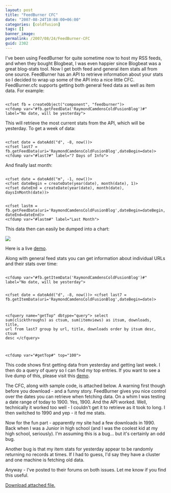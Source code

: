 ```yaml
---
layout: post
title: "FeedBurner CFC"
date: "2007-08-24T10:08:00+06:00"
categories: [coldfusion]
tags: []
banner_image: 
permalink: /2007/08/24/FeedBurner-CFC
guid: 2302
---
```


I've been using FeedBurner for quite sometime now to host my RSS feeds, and when they bought Blogbeat, I was even happier since Blogbeat was a great blog-stats tool. Now I get both feed and general item stats all from one source. FeedBurner has an API to retrieve information about your stats so I decided to wrap up some of the API into a nice little CFC. FeedBurner.cfc supports getting both general feed data as well as item data. For example:

<code>
&lt;cfset fb = createObject("component", "feedburner")&gt;
&lt;cfdump var="#fb.getFeedData('RaymondCamdensColdFusionBlog')#" label="No date, will be yesterday"&gt;
</code>

This will retrieve the most current stats from the API, which will be yesterday. To get a week of data:

<code>
&lt;cfset date = dateAdd("d", -8, now())&gt;
&lt;cfset last7 = fb.getFeedData(uri='RaymondCamdensColdFusionBlog',dateBegin=date)&gt; 
&lt;cfdump var="#last7#" label="7 Days of Info"&gt;
</code>

And finally last month:

<code>
&lt;cfset date = dateAdd("m", -1, now())&gt;
&lt;cfset dateBegin = createDate(year(date), month(date), 1)&gt;
&lt;cfset dateEnd = createDate(year(date), month(date), daysInMonth(date))&gt;

&lt;cfset lastm = fb.getFeedData(uri='RaymondCamdensColdFusionBlog',dateBegin=dateBegin,dateEnd=dateEnd)&gt; 
&lt;cfdump var="#lastm#" label="Last Month"&gt;
</code>

This data then can easily be dumped into a chart:

<img src="https://static.raymondcamden.com/images/fbstats.png">

Here is a live <a href="http://www.coldfusionjedi.com/demos/fbdemo/test.cfm">demo</a>.

Along with general feed stats you can get information about individual URLs and their stats over time:

<code>
&lt;cfdump var="#fb.getItemData('RaymondCamdensColdFusionBlog')#" label="No date, will be yesterday"&gt;

&lt;cfset date = dateAdd("d", -8, now())&gt;
&lt;cfset last7 = fb.getItemData(uri='RaymondCamdensColdFusionBlog',dateBegin=date)&gt; 

&lt;cfquery name="getTop" dbtype="query"&gt;
select	sum(clickthroughs) as ctsum, sum(itemviews) as itsum, downloads, title, url
from last7
group by url, title, downloads
order by itsum desc, ctsum desc
&lt;/cfquery&gt;

&lt;cfdump var="#getTop#" top="100"&gt;
</code>

This code shows first getting data from yesterday and getting last week. I then do a query of query so I can find my top entries. If you want to see a live dump of this, please visit this <a href="http://www.coldfusionjedi.com/demos/fbdemo/test2.cfm">demo</a>.

The CFC, along with sample code, is attached below. A warning first though before you download - and a funny story. FeedBurner gives you nice control over the dates you can retrieve when fetching data. On a whim I was testing a date range of today to 1900. Yes, 1900. And the API worked. Well, technically it worked too well - I couldn't get it to retrieve as it took to long. I then switched to 1990 and yep - it fed me stats.

Now for the fun part - apparently my site had a few downloads in 1990. Back when I was a Junior in high school (and I was the coolest kid at my high school, seriously). I'm assuming this is a bug... but it's certainly an odd bug.  

Another bug is that my item stats for yesterday appear to be randomly returning no records at times. If I had to guess, I'd say they have a cluster and one machine is fetching old data. 

Anyway - I've posted to their forums on both issues. Let me know if you find this useful.<p><a href='enclosures/D{% raw %}%3A%{% endraw %}5Chosts{% raw %}%5Cwww%{% endraw %}2Ecoldfusionjedi{% raw %}%2Ecom%{% endraw %}5Cenclosures{% raw %}%2Ffeedburnercfc2%{% endraw %}2Ezip'>Download attached file.</a></p>